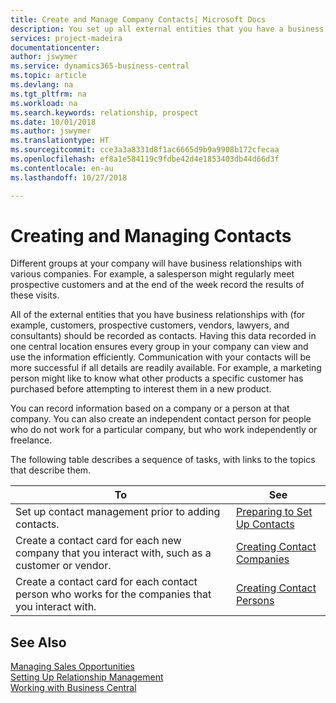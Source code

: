 ```yaml
---
title: Create and Manage Company Contacts| Microsoft Docs
description: You set up all external entities that you have a business relationship with (such as prospects, customers, vendors, and consultants) as contacts.
services: project-madeira
documentationcenter: 
author: jswymer
ms.service: dynamics365-business-central
ms.topic: article
ms.devlang: na
ms.tgt_pltfrm: na
ms.workload: na
ms.search.keywords: relationship, prospect
ms.date: 10/01/2018
ms.author: jswymer
ms.translationtype: HT
ms.sourcegitcommit: cce3a3a8331d8f1ac6665d9b9a9908b172cfecaa
ms.openlocfilehash: ef8a1e584119c9fdbe42d4e1853403db44d66d3f
ms.contentlocale: en-au
ms.lasthandoff: 10/27/2018

---
```

# <a name="creating-and-managing-contacts"></a>Creating and Managing Contacts
Different groups at your company will have business relationships with various companies. For example, a salesperson might regularly meet prospective customers and at the end of the week record the results of these visits.

All of the external entities that you have business relationships with (for example, customers, prospective customers, vendors, lawyers, and consultants) should be recorded as contacts. Having this data recorded in one central location ensures every group in your company can view and use the information efficiently. Communication with your contacts will be more successful if all details are readily available. For example, a marketing person might like to know what other products a specific customer has purchased before attempting to interest them in a new product.

You can record information based on a company or a person at that company. You can also create an independent contact person for people who do not work for a particular company, but who work independently or freelance.

The following table describes a sequence of tasks, with links to the topics that describe them.

| To | See |
| --- | --- |
| Set up contact management prior to adding contacts. |[Preparing to Set Up Contacts](marketing-setup-contacts.md) |
| Create a contact card for each new company that you interact with, such as a customer or vendor. |[Creating Contact Companies](marketing-create-contact-companies.md) |
| Create a contact card for each contact person who works for the companies that you interact with. |[Creating Contact Persons](marketing-create-contact-persons.md) |

## <a name="see-also"></a>See Also
[Managing Sales Opportunities](marketing-manage-sales-opportunities.md)  
[Setting Up Relationship Management](marketing-setup-marketing.md)  
[Working with Business Central](ui-work-product.md)  

